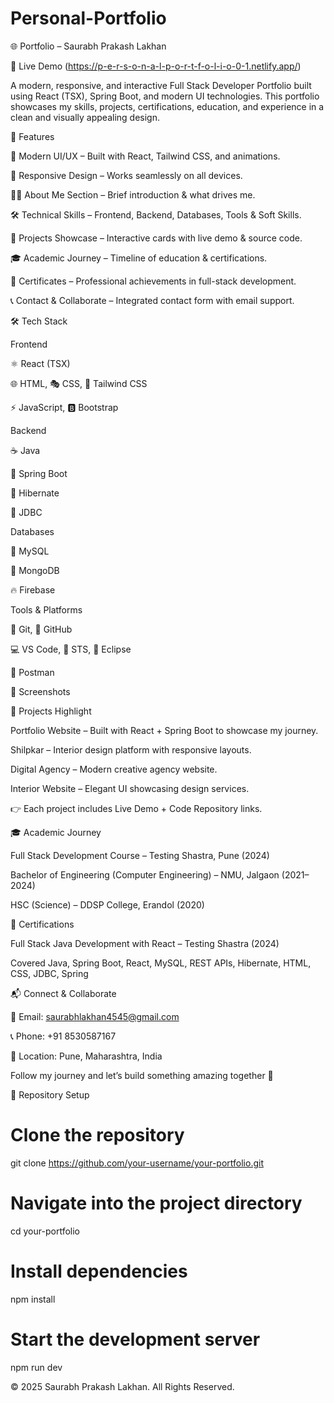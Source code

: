 # Personal-Portfolio

🌐 Portfolio – Saurabh Prakash Lakhan

🔗 Live Demo
 (https://p-e-r-s-o-n-a-l-p-o-r-t-f-o-l-i-o-0-1.netlify.app/)

A modern, responsive, and interactive Full Stack Developer Portfolio built using React (TSX), Spring Boot, and modern UI technologies.
This portfolio showcases my skills, projects, certifications, education, and experience in a clean and visually appealing design.

🚀 Features

🎨 Modern UI/UX – Built with React, Tailwind CSS, and animations.

📱 Responsive Design – Works seamlessly on all devices.

🧑‍💻 About Me Section – Brief introduction & what drives me.

🛠 Technical Skills – Frontend, Backend, Databases, Tools & Soft Skills.

📂 Projects Showcase – Interactive cards with live demo & source code.

🎓 Academic Journey – Timeline of education & certifications.

📜 Certificates – Professional achievements in full-stack development.

📞 Contact & Collaborate – Integrated contact form with email support.

🛠️ Tech Stack

Frontend

⚛️ React (TSX)

🌐 HTML, 🎭 CSS, 🎨 Tailwind CSS

⚡ JavaScript, 🅱️ Bootstrap

Backend

☕ Java

🍃 Spring Boot

🔄 Hibernate

🔗 JDBC

Databases

🐬 MySQL

🍃 MongoDB

🔥 Firebase

Tools & Platforms

📝 Git, 🐙 GitHub

💻 VS Code, 🔧 STS, 🌙 Eclipse

📮 Postman

📸 Screenshots

📂 Projects Highlight

Portfolio Website – Built with React + Spring Boot to showcase my journey.

Shilpkar – Interior design platform with responsive layouts.

Digital Agency – Modern creative agency website.

Interior Website – Elegant UI showcasing design services.

👉 Each project includes Live Demo + Code Repository links.

🎓 Academic Journey

Full Stack Development Course – Testing Shastra, Pune (2024)

Bachelor of Engineering (Computer Engineering) – NMU, Jalgaon (2021–2024)

HSC (Science) – DDSP College, Erandol (2020)

📜 Certifications

Full Stack Java Development with React – Testing Shastra (2024)

Covered Java, Spring Boot, React, MySQL, REST APIs, Hibernate, HTML, CSS, JDBC, Spring

📬 Connect & Collaborate

📧 Email: saurabhlakhan4545@gmail.com

📞 Phone: +91 8530587167

📍 Location: Pune, Maharashtra, India

Follow my journey and let’s build something amazing together 🚀

📌 Repository Setup
# Clone the repository
git clone https://github.com/your-username/your-portfolio.git

# Navigate into the project directory
cd your-portfolio

# Install dependencies
npm install

# Start the development server
npm run dev


© 2025 Saurabh Prakash Lakhan. All Rights Reserved.
